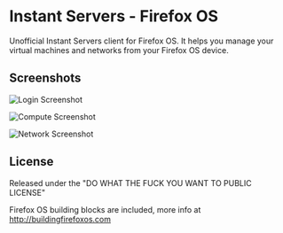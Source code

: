 Instant Servers - Firefox OS
============================

Unofficial Instant Servers client for Firefox OS.
It helps you manage your virtual machines and networks from your Firefox OS device.

Screenshots
-----------

![Login Screenshot](https://raw.github.com/palmerabollo/instantservers-firefoxos/master/style/icons/screenshot_1.jpg)

![Compute Screenshot](https://raw.github.com/palmerabollo/instantservers-firefoxos/master/style/icons/screenshot_2.jpg)

![Network Screenshot](https://raw.github.com/palmerabollo/instantservers-firefoxos/master/style/icons/screenshot_3.jpg)

License
-------
Released under the "DO WHAT THE FUCK YOU WANT TO PUBLIC LICENSE"

Firefox OS building blocks are included, more info at http://buildingfirefoxos.com
